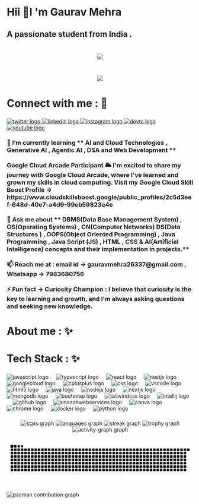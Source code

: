 <h1 align="left">Hii 👋I 'm  Gaurav Mehra</h1>

###

<h2 align="left">A passionate student from India .</h2>

###

<br clear="both">

<div align="center">
  <img src="https://visitor-badge.laobi.icu/badge?page_id=Gaurav-creater317.Gaurav-creater317&"  />
</div>

###

<br clear="both">

<div align="center">
  <img height="200" src="https://i.pinimg.com/originals/f8/15/37/f815372c7dff415fedff5884073bccb9.gif"  />
</div>

###

<h1 align="left">Connect with me : 💬</h1>

###

<div align="left">
  <a href="https://x.com/Gaurav27Spark?t=VBhbcb1mS0zaR92gSGNjrg&s=08" target="_blank">
    <img src="https://raw.githubusercontent.com/maurodesouza/profile-readme-generator/master/src/assets/icons/social/twitter/default.svg" width="52" height="40" alt="twitter logo"  />
  </a>
  <a href="https://www.linkedin.com/in/gaurav-mehra-a41220299" target="_blank">
    <img src="https://raw.githubusercontent.com/maurodesouza/profile-readme-generator/master/src/assets/icons/social/linkedin/default.svg" width="52" height="40" alt="linkedin logo"  />
  </a>
  <a href="https://www.instagram.com/authentic_gaurav1/profilecard/?igsh=MWpqcGphcTkyN3I4ZQ%3D%3D" target="_blank">
    <img src="https://raw.githubusercontent.com/maurodesouza/profile-readme-generator/master/src/assets/icons/social/instagram/default.svg" width="52" height="40" alt="instagram logo"  />
  </a>
  <a href="https://dev.to/itsgaurav" target="_blank">
    <img src="https://raw.githubusercontent.com/maurodesouza/profile-readme-generator/master/src/assets/icons/social/devto/default.svg" width="52" height="40" alt="devto logo"  />
  </a>
  <a href="https://www.youtube.com/@gaurav6071" target="_blank">
    <img src="https://raw.githubusercontent.com/maurodesouza/profile-readme-generator/master/src/assets/icons/social/youtube/default.svg" width="52" height="40" alt="youtube logo"  />
  </a>
</div>

###

<h3 align="left">🌱 I’m currently learning ** AI and Cloud Technologies , Generative AI , Agentic AI , DSA and Web Development **<br><br>Google Cloud Arcade Participant 🌥 I'm excited to share my journey with Google Cloud Arcade, where I've learned and grown my skills in cloud computing. Visit my Google Cloud Skill Boost Profile -> https://www.cloudskillsboost.google/public_profiles/2c5d3eef-648d-40e7-a4d9-99eb59823e4e<br><br>💬 Ask me about ** DBMS(Data Base Management System) , OS(Operating Systems) , CN(Computer Networks) DS(Data Structures ) , OOPS(Object Oriented Programming) , Java Programming , Java Script (JS) , HTML , CSS & AI(Artificial Intelligence) concepts and their implementation in projects.**<br><br>📫 Reach me at : email id -> gauravmehra26337@gmail.com , Whatsapp -> 7983680756<br><br>⚡ Fun fact -> Curiosity Champion : I believe that curiosity is the key to learning and growth, and I'm always asking questions and seeking new knowledge.</h3>

###

<h1 align="left">About me : ✨</h1>

###

<h1 align="left">Tech Stack : ✨</h1>

###

<div align="left">
  <img src="https://cdn.jsdelivr.net/gh/devicons/devicon/icons/javascript/javascript-original.svg" height="40" alt="javascript logo"  />
  <img width="12" />
  <img src="https://cdn.jsdelivr.net/gh/devicons/devicon/icons/typescript/typescript-original.svg" height="40" alt="typescript logo"  />
  <img width="12" />
  <img src="https://cdn.jsdelivr.net/gh/devicons/devicon/icons/react/react-original.svg" height="40" alt="react logo"  />
  <img width="12" />
  <img src="https://cdn.jsdelivr.net/gh/devicons/devicon/icons/nestjs/nestjs-original.svg" height="40" alt="nestjs logo"  />
  <img width="12" />
  <img src="https://cdn.jsdelivr.net/gh/devicons/devicon/icons/googlecloud/googlecloud-original.svg" height="40" alt="googlecloud logo"  />
  <img width="12" />
  <img src="https://cdn.jsdelivr.net/gh/devicons/devicon/icons/cplusplus/cplusplus-original.svg" height="40" alt="cplusplus logo"  />
  <img width="12" />
  <img src="https://cdn.jsdelivr.net/gh/devicons/devicon/icons/css3/css3-original.svg" height="40" alt="css logo"  />
  <img width="12" />
  <img src="https://cdn.jsdelivr.net/gh/devicons/devicon/icons/vscode/vscode-original.svg" height="40" alt="vscode logo"  />
  <img width="12" />
  <img src="https://cdn.jsdelivr.net/gh/devicons/devicon/icons/html5/html5-original.svg" height="40" alt="html5 logo"  />
  <img width="12" />
  <img src="https://cdn.jsdelivr.net/gh/devicons/devicon/icons/java/java-original.svg" height="40" alt="java logo"  />
  <img width="12" />
  <img src="https://cdn.jsdelivr.net/gh/devicons/devicon/icons/nodejs/nodejs-original.svg" height="40" alt="nodejs logo"  />
  <img width="12" />
  <img src="https://cdn.jsdelivr.net/gh/devicons/devicon/icons/nextjs/nextjs-original.svg" height="40" alt="nextjs logo"  />
  <img width="12" />
  <img src="https://cdn.jsdelivr.net/gh/devicons/devicon/icons/mongodb/mongodb-original.svg" height="40" alt="mongodb logo"  />
  <img width="12" />
  <img src="https://cdn.jsdelivr.net/gh/devicons/devicon/icons/bootstrap/bootstrap-original.svg" height="40" alt="bootstrap logo"  />
  <img width="12" />
  <img src="https://cdn.jsdelivr.net/gh/devicons/devicon/icons/tailwindcss/tailwindcss-original-wordmark.svg" height="40" alt="tailwindcss logo"  />
  <img width="12" />
  <img src="https://cdn.jsdelivr.net/gh/devicons/devicon/icons/intellij/intellij-original.svg" height="40" alt="intellij logo"  />
  <img width="12" />
  <img src="https://cdn.jsdelivr.net/gh/devicons/devicon/icons/github/github-original.svg" height="40" alt="github logo"  />
  <img width="12" />
  <img src="https://cdn.jsdelivr.net/gh/devicons/devicon/icons/amazonwebservices/amazonwebservices-line-wordmark.svg" height="40" alt="amazonwebservices logo"  />
  <img width="12" />
  <img src="https://cdn.jsdelivr.net/gh/devicons/devicon/icons/canva/canva-original.svg" height="40" alt="canva logo"  />
  <img width="12" />
  <img src="https://cdn.jsdelivr.net/gh/devicons/devicon/icons/chrome/chrome-original.svg" height="40" alt="chrome logo"  />
  <img width="12" />
  <img src="https://cdn.jsdelivr.net/gh/devicons/devicon/icons/docker/docker-original.svg" height="40" alt="docker logo"  />
  <img width="12" />
  <img src="https://cdn.jsdelivr.net/gh/devicons/devicon/icons/python/python-original.svg" height="40" alt="python logo"  />
</div>

###

<div align="center">
  <img src="github-readme-stats-nu-opal-56.vercel.app/api?username=Gaurav-creater317&hide_title=false&hide_rank=false&show_icons=true&include_all_commits=true&count_private=true&disable_animations=false&theme=dracula&locale=en&hide_border=false&order=1" height="150" alt="stats graph"  />
  <img src="github-readme-stats-nu-opal-56.vercel.app/api/top-langs?username=Gaurav-creater317&locale=en&hide_title=false&layout=compact&card_width=320&langs_count=5&theme=dracula&hide_border=false&order=2" height="150" alt="languages graph"  />
  <img src="https://streak-stats.demolab.com?user=Gaurav-creater317&locale=en&mode=daily&theme=dracula&hide_border=false&border_radius=5&order=3" height="150" alt="streak graph"  />
  <img src="https://github-profile-trophy.vercel.app?username=Gaurav-creater317&theme=dracula&column=-1&row=1&margin-w=8&margin-h=8&no-bg=false&no-frame=false&order=4" height="150" alt="trophy graph"  />
  <img src="https://github-readme-activity-graph.vercel.app/graph?username=Gaurav-creater317&radius=16&theme=react&area=true&order=5" height="300" alt="activity-graph graph"  />
</div>

###

<img src="https://raw.githubusercontent.com/Gaurav-creater317/Gaurav-creater317/output/snake.svg" alt="Snake animation" />

###

<picture>
  <source media="(prefers-color-scheme: dark)" srcset="https://raw.githubusercontent.com/Gaurav-creater317/Gaurav-creater317/output/pacman-contribution-graph-dark.svg">
  <source media="(prefers-color-scheme: light)" srcset="https://raw.githubusercontent.com/Gaurav-creater317/Gaurav-creater317/output/pacman-contribution-graph.svg">
  <img alt="pacman contribution graph" src="https://raw.githubusercontent.com/Gaurav-creater317/Gaurav-creater317/output/pacman-contribution-graph.svg">
</picture>

###
